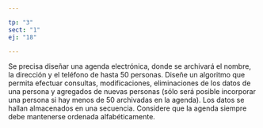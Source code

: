 ```yaml
---

tp: "3"
sect: "1"
ej: "18"

---
```


Se precisa diseñar una agenda electrónica, donde se archivará el nombre, la dirección y el teléfono de hasta 50 personas. Diseñe un algoritmo que permita efectuar consultas, modificaciones, eliminaciones de los datos de una persona  y agregados de nuevas personas (sólo será posible incorporar una persona si hay menos de 50 archivadas en la agenda). Los datos se hallan almacenados en una secuencia. Considere que la agenda siempre debe mantenerse ordenada alfabéticamente.